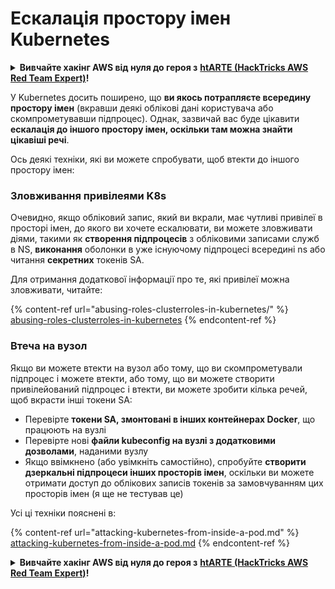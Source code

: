 # Ескалація простору імен Kubernetes

<details>

<summary><strong>Вивчайте хакінг AWS від нуля до героя з</strong> <a href="https://training.hacktricks.xyz/courses/arte"><strong>htARTE (HackTricks AWS Red Team Expert)</strong></a><strong>!</strong></summary>

Інші способи підтримки HackTricks:

* Якщо ви хочете побачити вашу **компанію в рекламі HackTricks** або **завантажити HackTricks у форматі PDF**, перевірте [**ПЛАНИ ПІДПИСКИ**](https://github.com/sponsors/carlospolop)!
* Отримайте [**офіційний PEASS & HackTricks мерч**](https://peass.creator-spring.com)
* Відкрийте для себе [**Сім'ю PEASS**](https://opensea.io/collection/the-peass-family), нашу колекцію ексклюзивних [**NFT**](https://opensea.io/collection/the-peass-family)
* **Приєднуйтесь до** 💬 [**групи Discord**](https://discord.gg/hRep4RUj7f) або [**групи telegram**](https://t.me/peass) або **слідкуйте** за мною на **Twitter** 🐦 [**@carlospolopm**](https://twitter.com/carlospolopm)**.**
* **Поділіться своїми хакінг-трюками, надсилайте PR до** [**HackTricks**](https://github.com/carlospolop/hacktricks) та [**HackTricks Cloud**](https://github.com/carlospolop/hacktricks-cloud) репозиторіїв.

</details>

У Kubernetes досить поширено, що **ви якось потрапляєте всередину простору імен** (вкравши деякі облікові дані користувача або скомпрометувавши підпроцес). Однак, зазвичай вас буде цікавити **ескалація до іншого простору імен, оскільки там можна знайти цікавіші речі**.

Ось деякі техніки, які ви можете спробувати, щоб втекти до іншого простору імен:

### Зловживання привілеями K8s

Очевидно, якщо обліковий запис, який ви вкрали, має чутливі привілеї в просторі імен, до якого ви хочете ескалювати, ви можете зловживати діями, такими як **створення підпроцесів** з обліковими записами служб в NS, **виконання** оболонки в уже існуючому підпроцесі всередині ns або читання **секретних** токенів SA.

Для отримання додаткової інформації про те, які привілеї можна зловживати, читайте:

{% content-ref url="abusing-roles-clusterroles-in-kubernetes/" %}
[abusing-roles-clusterroles-in-kubernetes](abusing-roles-clusterroles-in-kubernetes/)
{% endcontent-ref %}

### Втеча на вузол

Якщо ви можете втекти на вузол або тому, що ви скомпрометували підпроцес і можете втекти, або тому, що ви можете створити привілейований підпроцес і втекти, ви можете зробити кілька речей, щоб вкрасти інші токени SA:

* Перевірте **токени SA, змонтовані в інших контейнерах Docker**, що працюють на вузлі
* Перевірте нові **файли kubeconfig на вузлі з додатковими дозволами**, наданими вузлу
* Якщо ввімкнено (або увімкніть самостійно), спробуйте **створити дзеркальні підпроцеси інших просторів імен**, оскільки ви можете отримати доступ до облікових записів токенів за замовчуванням цих просторів імен (я ще не тестував це)

Усі ці техніки пояснені в:

{% content-ref url="attacking-kubernetes-from-inside-a-pod.md" %}
[attacking-kubernetes-from-inside-a-pod.md](attacking-kubernetes-from-inside-a-pod.md)
{% endcontent-ref %}

<details>

<summary><strong>Вивчайте хакінг AWS від нуля до героя з</strong> <a href="https://training.hacktricks.xyz/courses/arte"><strong>htARTE (HackTricks AWS Red Team Expert)</strong></a><strong>!</strong></summary>

Інші способи підтримки HackTricks:

* Якщо ви хочете побачити вашу **компанію в рекламі HackTricks** або **завантажити HackTricks у форматі PDF**, перевірте [**ПЛАНИ ПІДПИСКИ**](https://github.com/sponsors/carlospolop)!
* Отримайте [**офіційний PEASS & HackTricks мерч**](https://peass.creator-spring.com)
* Відкрийте для себе [**Сім'ю PEASS**](https://opensea.io/collection/the-peass-family), нашу колекцію ексклюзивних [**NFT**](https://opensea.io/collection/the-peass-family)
* **Приєднуйтесь до** 💬 [**групи Discord**](https://discord.gg/hRep4RUj7f) або [**групи telegram**](https://t.me/peass) або **слідкуйте** за мною на **Twitter** 🐦 [**@carlospolopm**](https://twitter.com/carlospolopm)**.**
* **Поділіться своїми хакінг-трюками, надсилайте PR до** [**HackTricks**](https://github.com/carlospolop/hacktricks) та [**HackTricks Cloud**](https://github.com/carlospolop/hacktricks-cloud) репозиторіїв.

</details>
